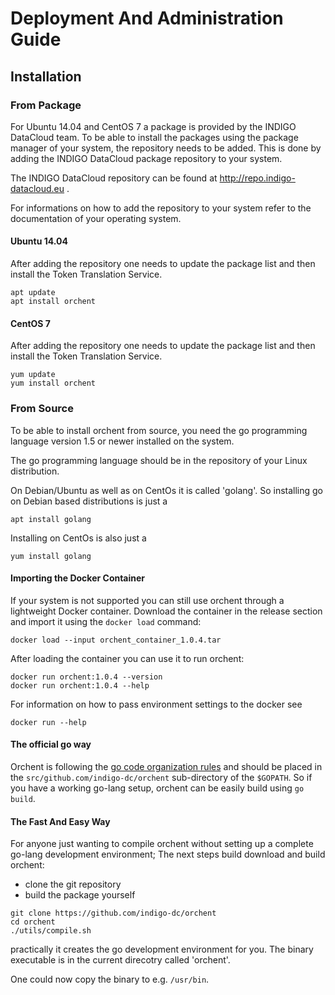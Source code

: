 # Deployment And Administration Guide
## Installation
### From Package
For Ubuntu 14.04 and CentOS 7 a package is provided by the INDIGO DataCloud
team.
To be able to install the packages using the package manager of your system, the
repository needs to be added. This is done by adding the INDIGO DataCloud
package repository to your system.

The INDIGO DataCloud repository can be found at http://repo.indigo-datacloud.eu .


For informations on how to add the repository to your system refer to the
documentation of your operating system.

#### Ubuntu 14.04
After adding the repository one needs to update the package list and then install
the Token Translation Service.
```
apt update
apt install orchent
```

#### CentOS 7
After adding the repository one needs to update the package list and then install
the Token Translation Service.
```
yum update
yum install orchent
```

### From Source
To be able to install orchent from source, you need the go programming language
version 1.5 or newer installed on the system.

The go programming language should be in the repository of your Linux distribution.

On Debian/Ubuntu as well as on CentOs it is called 'golang'.
So installing go on Debian based distributions is just a
```
apt install golang
```

Installing on CentOs is also just a
```
yum install golang
```

#### Importing the Docker Container
If your system is not supported you can still use orchent through a lightweight Docker container.
Download the container in the release section and import it using the `docker load` command:
```
docker load --input orchent_container_1.0.4.tar
```

After loading the container you can use it to run orchent:
```
docker run orchent:1.0.4 --version
docker run orchent:1.0.4 --help
```

For information on how to pass environment settings to the docker see
```
docker run --help
```

#### The official go way
Orchent is following the
[go code organization rules](https://golang.org/doc/code.html#Organization)
and should be placed in the `src/github.com/indigo-dc/orchent` sub-directory
of the `$GOPATH`. So if you have a working go-lang setup, orchent can be easily
build using `go build`.

#### The Fast And Easy Way
For anyone just wanting to compile orchent without setting up a complete go-lang development
environment; The next steps build download and build orchent:
- clone the git repository
- build the package yourself
```
git clone https://github.com/indigo-dc/orchent
cd orchent
./utils/compile.sh
```
practically it creates the go development environment for you.
The binary executable is in the current direcotry called 'orchent'.

One could now copy the binary to e.g. `/usr/bin`.
